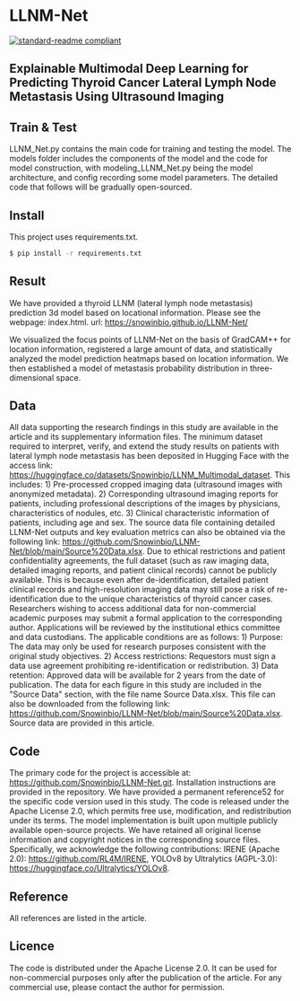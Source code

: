 # LLNM-Net
[![standard-readme compliant](https://img.shields.io/badge/readme%20style-standard-brightgreen.svg?style=flat-square)](https://github.com/RichardLitt/standard-readme)
## Explainable Multimodal Deep Learning for Predicting Thyroid Cancer Lateral Lymph Node Metastasis Using Ultrasound Imaging

## Train & Test
LLNM_Net.py contains the main code for training and testing the model. The models folder includes the components of the model and the code for model construction, with modeling_LLNM_Net.py being the model architecture, and config recording some model parameters. The detailed code that follows will be gradually open-sourced.

## Install

This project uses requirements.txt.

```sh
$ pip install -r requirements.txt
```
## Result
We have provided a thyroid LLNM (lateral lymph node metastasis) prediction 3d model based on locational information. Please see the webpage: index.html. url: https://snowinbio.github.io/LLNM-Net/

We visualized the focus points of LLNM-Net on the basis of GradCAM++ for location information, registered a large amount of data, and statistically analyzed the model prediction heatmaps based on location information. We then established a model of metastasis probability distribution in three-dimensional space.

## Data
All data supporting the research findings in this study are available in the article and its supplementary information files. The minimum dataset required to interpret, verify, and extend the study results on patients with lateral lymph node metastasis has been deposited in Hugging Face with the access link: https://huggingface.co/datasets/Snowinbio/LLNM_Multimodal_dataset. This includes: 1) Pre-processed cropped imaging data (ultrasound images with anonymized metadata). 2) Corresponding ultrasound imaging reports for patients, including professional descriptions of the images by physicians, characteristics of nodules, etc. 3) Clinical characteristic information of patients, including age and sex. The source data file containing detailed LLNM-Net outputs and key evaluation metrics can also be obtained via the following link: https://github.com/Snowinbio/LLNM-Net/blob/main/Source%20Data.xlsx. Due to ethical restrictions and patient confidentiality agreements, the full dataset (such as raw imaging data, detailed imaging reports, and patient clinical records) cannot be publicly available. This is because even after de-identification, detailed patient clinical records and high-resolution imaging data may still pose a risk of re-identification due to the unique characteristics of thyroid cancer cases. Researchers wishing to access additional data for non-commercial academic purposes may submit a formal application to the corresponding author. Applications will be reviewed by the institutional ethics committee and data custodians. The applicable conditions are as follows: 1) Purpose: The data may only be used for research purposes consistent with the original study objectives. 2) Access restrictions: Requestors must sign a data use agreement prohibiting re-identification or redistribution. 3) Data retention: Approved data will be available for 2 years from the date of publication. The data for each figure in this study are included in the "Source Data" section, with the file name Source Data.xlsx. This file can also be downloaded from the following link: https://github.com/Snowinbio/LLNM-Net/blob/main/Source%20Data.xlsx. Source data are provided in this article.

## Code
The primary code for the project is accessible at: https://github.com/Snowinbio/LLNM-Net.git. Installation instructions are provided in the repository. We have provided a permanent reference52 for the specific code version used in this study. The code is released under the Apache License 2.0, which permits free use, modification, and redistribution under its terms. The model implementation is built upon multiple publicly available open-source projects. We have retained all original license information and copyright notices in the corresponding source files. Specifically, we acknowledge the following contributions: IRENE (Apache 2.0): https://github.com/RL4M/IRENE, YOLOv8 by Ultralytics (AGPL-3.0): https://huggingface.co/Ultralytics/YOLOv8.

## Reference
All references are listed in the article.

## Licence
The code is distributed under the Apache License 2.0. It can be used for non-commercial purposes only after the publication of the article. For any commercial use, please contact the author for permission.
